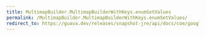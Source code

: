 ```yaml
---
title: MultimapBuilder.MultimapBuilderWithKeys.enumSetValues
permalink: /MultimapBuilder.MultimapBuilderWithKeys.enumSetValues/
redirect_to: https://guava.dev/releases/snapshot-jre/api/docs/com/google/common/collect/MultimapBuilder.MultimapBuilderWithKeys.html#enumSetValues-java.lang.Class-
---
```

